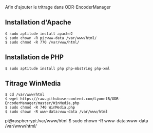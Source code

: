 Afin d'ajouter le tritrage dans ODR-EncoderManager

## Installation d'Apache

    $ sudo aptitude install apache2
    $ sudo chown -R pi:www-data /var/www/html/
    $ sudo chmod -R 770 /var/www/html/
  
## Installation de PHP

    $ sudo aptitude install php php-mbstring php-xml
  
## Titrage WinMedia

    $ cd /var/www/html
    $ wget https://raw.githubusercontent.com/LyonelB/ODR-EncoderManager/master/WinMedia.php
    $ sudo chmod -R 740 WinMedia.php
    $ sudo chown -R www-data:www-data /var/www/html

  pi@raspberrypi:/var/www/html $ sudo chown -R www-data:www-data /var/www/html/
